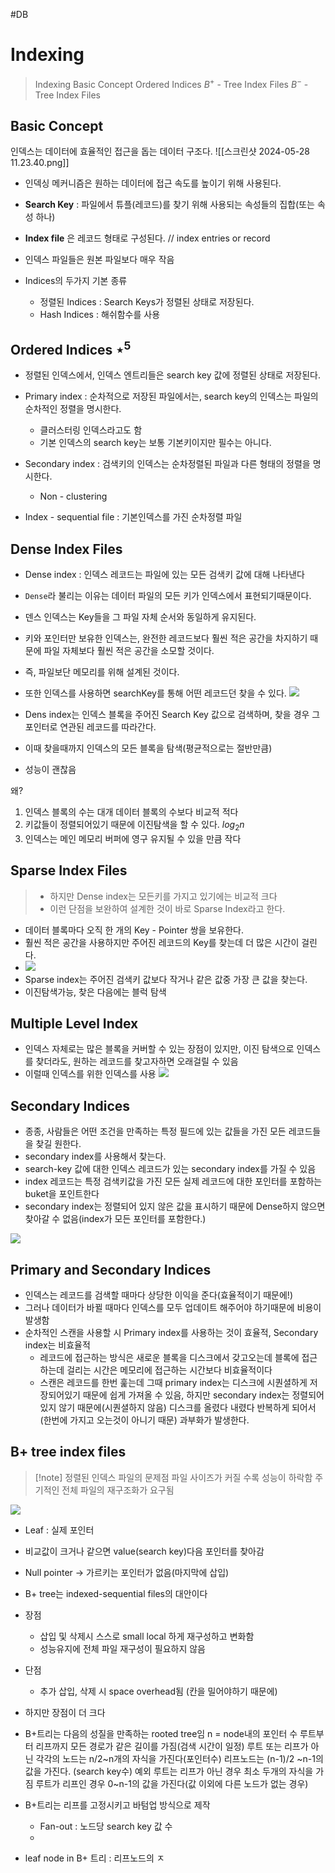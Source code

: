 #DB 
# Indexing
> Indexing Basic Concept
> Ordered Indices
> $B^{+}$ - Tree Index Files
> $B^{-}$ - Tree Index Files 


## Basic Concept
인덱스는 데이터에 효율적인 접근을 돕는 데이터 구조다.
![[스크린샷 2024-05-28 11.23.40.png]]


- 인덱싱 메커니즘은 원하는 데이터에 접근 속도를 높이기 위해 사용된다.

- __Search Key__ : 파일에서 튜플(레코드)를 찾기 위해 사용되는 속성들의 집합(또는 속성 하나)

- __Index file__ 은 레코드 형태로 구성된다. // index entries or record

- 인덱스 파일들은 원본 파일보다 매우 작음

- Indices의 두가지 기본 종류
	- 정렬된 Indices : Search Keys가 정렬된 상태로 저장된다.
	- Hash Indices : 해쉬함수를 사용

## Ordered Indices $\star^5$ 
- 정렬된 인덱스에서, 인덱스 엔트리들은 search key 값에 정렬된 상태로 저장된다.

- Primary index : 순차적으로 저장된 파일에서는, search key의 인덱스는 파일의 순차적인 정렬을 명시한다.
	- 클러스터링 인덱스라고도 함
	- 기본 인덱스의 search key는 보통 기본키이지만 필수는 아니다.

- Secondary index : 검색키의 인덱스는 순차정렬된 파일과 다른 형태의 정렬을 명시한다.
	- Non - clustering

- Index - sequential file : 기본인덱스를 가진 순차정렬 파일 

## Dense Index Files 
- Dense index : 인덱스 레코드는 파일에 있는 모든 검색키 값에 대해 나타낸다
- `Dense`라 불리는 이유는 데이터 파일의 모든 키가 인덱스에서 표현되기때문이다.
- 덴스 인덱스는 Key들을 그 파일 자체 순서와 동일하게 유지된다.
- 키와 포인터만 보유한 인덱스는, 완전한 레코드보다 훨씬 적은 공간을 차지하기 때문에 파일 자체보다 훨씬 적은 공간을 소모할 것이다.
- 즉, 파일보단 메모리를 위해 설계된 것이다.
- 또한 인덱스를 사용하면 searchKey를 통해 어떤 레코드던 찾을 수 있다.
![](https://lucid.app/publicSegments/view/7203baa6-7dce-4f04-98f1-f66ad6cb09d3/image.png)

- Dens index는 인덱스 블록을 주어진 Search Key 값으로 검색하며, 찾을 경우 그 포인터로 연관된 레코드를 따라간다.
- 이때 찾을때까지 인덱스의 모든 블록을 탐색(평균적으로는 절반만큼)
- 성능이 괜찮음

왜?
1. 인덱스 블록의 수는 대개 데이터 블록의 수보다 비교적 적다
2. 키값들이 정렬되어있기 때문에 이진탐색을 할 수 있다. $log_2n$
3. 인덱스는 메인 메모리 버퍼에 영구 유지될 수 있을 만큼 작다

## Sparse Index Files 
> - 하지만 Dense index는 모든키를 가지고 있기에는 비교적 크다
> - 이런 단점을 보완하여 설계한 것이 바로 Sparse Index라고 한다.


- 데이터 블록마다 오직 한 개의 Key - Pointer 쌍을 보유한다.
- 훨씬 적은 공간을 사용하지만 주어진 레코드의 Key를 찾는데 더 많은 시간이 걸린다.
- ![](https://lucid.app/publicSegments/view/b86349a6-1468-49be-bc4f-893c5ec5fe19/image.png)
- Sparse index는 주어진 검색키 값보다 작거나 같은 값중 가장 큰 값을 찾는다.
- 이진탐색가능, 찾은 다음에는 블럭 탐색

## Multiple Level Index
-  인덱스 자체로는 많은 블록을 커버할 수 있는 장점이 있지만, 이진 탐색으로 인덱스를 찾더라도, 원하는 레코드를 찾고자하면 오래걸릴 수 있음
- 이럴때 인덱스를 위한 인덱스를 사용
![](https://lucid.app/publicSegments/view/395be250-b56a-4507-896c-9b217e909e79/image.png)

## Secondary Indices
- 종종, 사람들은 어떤 조건을 만족하는 특정 필드에 있는 값들을 가진 모든 레코드들을 찾길 원한다.
- secondary index를 사용해서 찾는다.
- search-key 값에 대한 인덱스 레코드가 있는 secondary index를 가질 수 있음
- index 레코드는 특정 검색키값을 가진 모든 실제 레코드에 대한 포인터를 포함하는 buket을 포인트한다
- secondary index는 정렬되어 있지 않은 값을 표시하기 때문에 Dense하지 않으면 찾아갈 수 없음(index가 모든 포인터를 포함한다.)

![](https://i.imgur.com/j31YaU4.png)

## Primary and Secondary Indices
- 인덱스는 레코드를 검색할 때마다 상당한 이익을 준다(효율적이기 때문에!)
- 그러나 데이터가 바뀔 때마다 인덱스를 모두 업데이트 해주어야 하기때문에 비용이 발생함
- 순차적인 스캔을 사용할 시 Primary index를 사용하는 것이 효율적, Secondary index는 비효율적
	- 레코드에 접근하는 방식은 새로운 블록을 디스크에서 갖고오는데 블록에 접근하는데 걸리는 시간은 메모리에 접근하는 시간보다 비효율적이다
	- 스캔은 레코드를 한번 훑는데 그때 primary index는 디스크에 시퀀셜하게 저장되어있기 때문에 쉽게 가져올 수 있음, 하지만 secondary index는 정렬되어있지 않기 때문에(시퀀셜하지 않음) 디스크를 올렸다 내렸다 반복하게 되어서 (한번에 가지고 오는것이 아니기 때문) 과부화가 발생한다.

## B+ tree index files
> [!note] 정렬된 인덱스 파일의 문제점 
> 파일 사이즈가 커질 수록 성능이 하락함
> 주기적인 전체 파일의 재구조화가 요구됨

![](https://i.imgur.com/mVmulOH.png)
- Leaf : 실제 포인터
- 비교값이 크거나 같으면 value(search key)다음 포인터를 찾아감
- Null pointer -> 가르키는 포인터가 없음(마지막에 삽입)

- B+ tree는 indexed-sequential files의 대안이다
- 장점
	- 삽입 및 삭제시 스스로 small local 하게 재구성하고 변화함
	- 성능유지에 전체 파일 재구성이 필요하지 않음
- 단점
	- 추가 삽입, 삭제 시 space overhead됨 (칸을 밀어야하기 때문에)
- 하지만 장점이 더 크다
- B+트리는 다음의 성질을 만족하는 rooted tree임
	n = node내의 포인터 수
	루트부터 리프까지 모든 경로가 같은 길이를 가짐(검색 시간이 일정)
	루트 또는 리프가 아닌 각각의 노드는 n/2~n개의 자식을 가진다(포인터수)
	리프노드는 (n-1)/2 ~n-1의 값을 가진다. (search key수)
	예외
		루트는 리프가 아닌 경우 최소 두개의 자식을 가짐
		루트가 리프인 경우 0~n-1의 값을 가진다(값 이외에 다른 노드가 없는 경우)

- B+트리는 리프를 고정시키고 바텀업 방식으로 제작
	- Fan-out : 노드당 search key 값 수
	- 
- leaf node in B+ 트리 : 리프노드의 ㅈ
